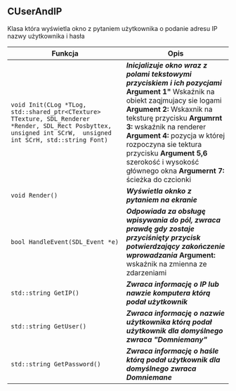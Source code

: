 ## **CUserAndIP**

Klasa która wyświetla okno z pytaniem użytkownika o podanie adresu IP nazwy użytkownika i hasła

| Funkcja                                  | Opis                                     |
| ---------------------------------------- | ---------------------------------------- |
| `void Init(CLog *TLog, std::shared_ptr<CTexture> TTexture, SDL_Renderer *Render, SDL_Rect Posbyttex, unsigned int SCrW,  unsigned int SCrH, std::string Font)` | ***Inicjalizuje okno wraz z polami tekstowymi przyciskiem i ich pozycjami*** **Argument 1"** Wskaźnik na obiekt zaqjmujacy sie logami **Argument 2:** Wskaxnik na teksturę przycisku **Argumrnt 3:** wskaźnik na renderer **Argument 4:** pozycja w której rozpoczyna sie tektura przycisku **Argument 5,6** szerokość i wysokość głównego okna **Argumernt 7:** ścieżka do czcionki |
| `void Render()`                          | ***Wyświetla oknko z pytaniem  na ekranie*** |
| `bool HandleEvent(SDL_Event *e)`         | ***Odpowiada za obsługę wpisywania do pól, zwraca prawdę gdy zostaje przyciśnięty przycisk potwierdzający zakończenie wprowadzania*** **Argument:** wskaźnik na zmienna ze zdarzeniami |
| `std::string GetIP()`                    | ***Zwraca informację o IP lub nawzie komputera którą podał użytkownik*** |
| `std::string GetUser()`                  | ***Zwraca informację o nazwie użytkownika którą podał użytkownik dla domyślnego zwraca "Domniemany"*** |
| `std::string GetPassword()`              | ***Zwraca informację o haśle którą podał użytkownik dla domyślnego zwraca  Domniemane*** |